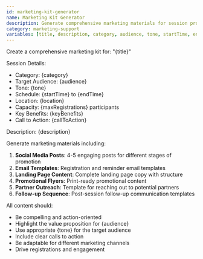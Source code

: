 ```yaml
---
id: marketing-kit-generator
name: Marketing Kit Generator
description: Generate comprehensive marketing materials for session promotion
category: marketing-support
variables: [title, description, category, audience, tone, startTime, endTime, location, maxRegistrations, keyBenefits, callToAction]
---
```


Create a comprehensive marketing kit for: "{title}"

Session Details:
- Category: {category}
- Target Audience: {audience}
- Tone: {tone}
- Schedule: {startTime} to {endTime}
- Location: {location}
- Capacity: {maxRegistrations} participants
- Key Benefits: {keyBenefits}
- Call to Action: {callToAction}

Description: {description}

Generate marketing materials including:

1. **Social Media Posts**: 4-5 engaging posts for different stages of promotion
2. **Email Templates**: Registration and reminder email templates
3. **Landing Page Content**: Complete landing page copy with structure
4. **Promotional Flyers**: Print-ready promotional content
5. **Partner Outreach**: Template for reaching out to potential partners
6. **Follow-up Sequence**: Post-session follow-up communication templates

All content should:
- Be compelling and action-oriented
- Highlight the value proposition for {audience}
- Use appropriate {tone} for the target audience
- Include clear calls to action
- Be adaptable for different marketing channels
- Drive registrations and engagement